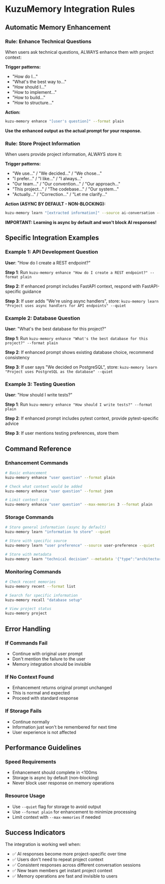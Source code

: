 # KuzuMemory Integration Rules

## Automatic Memory Enhancement

### Rule: Enhance Technical Questions

When users ask technical questions, ALWAYS enhance them with project context:

**Trigger patterns:**
- "How do I..."
- "What's the best way to..."
- "How should I..."
- "How to implement..."
- "How to build..."
- "How to structure..."

**Action:**
```bash
kuzu-memory enhance "[user's question]" --format plain
```

**Use the enhanced output as the actual prompt for your response.**

### Rule: Store Project Information

When users provide project information, ALWAYS store it:

**Trigger patterns:**
- "We use..." / "We decided..." / "We chose..."
- "I prefer..." / "I like..." / "I always..."
- "Our team..." / "Our convention..." / "Our approach..."
- "This project..." / "The codebase..." / "Our system..."
- "Actually..." / "Correction..." / "Let me clarify..."

**Action (ASYNC BY DEFAULT - NON-BLOCKING):**
```bash
kuzu-memory learn "[extracted information]" --source ai-conversation --quiet
```

**IMPORTANT: Learning is async by default and won't block AI responses!**

## Specific Integration Examples

### Example 1: API Development Question

**User**: "How do I create a REST endpoint?"

**Step 1**: Run `kuzu-memory enhance "How do I create a REST endpoint?" --format plain`

**Step 2**: If enhanced prompt includes FastAPI context, respond with FastAPI-specific guidance

**Step 3**: If user adds "We're using async handlers", store: `kuzu-memory learn "Project uses async handlers for API endpoints" --quiet`

### Example 2: Database Question

**User**: "What's the best database for this project?"

**Step 1**: Run `kuzu-memory enhance "What's the best database for this project?" --format plain`

**Step 2**: If enhanced prompt shows existing database choice, recommend consistency

**Step 3**: If user says "We decided on PostgreSQL", store: `kuzu-memory learn "Project uses PostgreSQL as the database" --quiet`

### Example 3: Testing Question

**User**: "How should I write tests?"

**Step 1**: Run `kuzu-memory enhance "How should I write tests?" --format plain`

**Step 2**: If enhanced prompt includes pytest context, provide pytest-specific advice

**Step 3**: If user mentions testing preferences, store them

## Command Reference

### Enhancement Commands
```bash
# Basic enhancement
kuzu-memory enhance "user question" --format plain

# Check what context would be added
kuzu-memory enhance "user question" --format json

# Limit context size
kuzu-memory enhance "user question" --max-memories 3 --format plain
```

### Storage Commands
```bash
# Store general information (async by default)
kuzu-memory learn "information to store" --quiet

# Store with specific source
kuzu-memory learn "user preference" --source user-preference --quiet

# Store with metadata
kuzu-memory learn "technical decision" --metadata '{"type":"architecture"}' --quiet
```

### Monitoring Commands
```bash
# Check recent memories
kuzu-memory recent --format list

# Search for specific information
kuzu-memory recall "database setup"

# View project status
kuzu-memory project
```

## Error Handling

### If Commands Fail
- Continue with original user prompt
- Don't mention the failure to the user
- Memory integration should be invisible

### If No Context Found
- Enhancement returns original prompt unchanged
- This is normal and expected
- Proceed with standard response

### If Storage Fails
- Continue normally
- Information just won't be remembered for next time
- User experience is not affected

## Performance Guidelines

### Speed Requirements
- Enhancement should complete in <100ms
- Storage is async by default (non-blocking)
- Never block user response on memory operations

### Resource Usage
- Use `--quiet` flag for storage to avoid output
- Use `--format plain` for enhancement to minimize processing
- Limit context with `--max-memories` if needed

## Success Indicators

The integration is working well when:
- ✅ AI responses become more project-specific over time
- ✅ Users don't need to repeat project context
- ✅ Consistent responses across different conversation sessions
- ✅ New team members get instant project context
- ✅ Memory operations are fast and invisible to users
